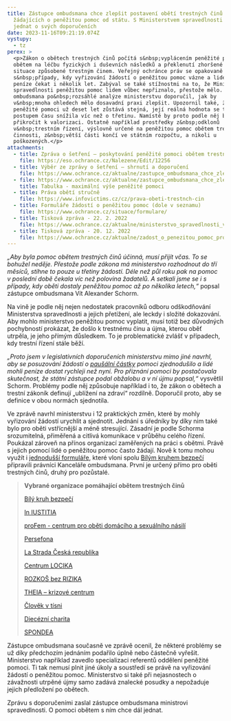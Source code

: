 ```yaml
---
title: Zástupce ombudsmana chce zlepšit postavení obětí trestných činů
  žádajících o peněžitou pomoc od státu. S Ministerstvem spravedlnosti bude
  jednat o svých doporučeních
date: 2023-11-16T09:21:19.074Z
vystupy:
  - tz
perex: >
  <p>Zákon o obětech trestných činů počítá s&nbsp;vyplácením peněžité pomoci
  obětem na léčbu fyzických i duševních následků a překlenutí zhoršené sociální
  situace způsobené trestným činem. Veřejný ochránce práv se opakovaně setkává
  s&nbsp;případy, kdy vyřizování žádostí o peněžitou pomoc vázne a lidé musí na
  peníze čekat i několik let. Zabýval se také stížnostmi na to, že Ministerstvo
  spravedlnosti peněžitou pomoc lidem vůbec nepřiznalo, přestože mělo. Zástupce
  ombudsmana po&nbsp;rozsáhlé analýze ministerstvu doporučil, jak by
  v&nbsp;mnoha ohledech mělo dosavadní praxi zlepšit. Upozornil také, že výše
  peněžité pomoci už deset let zůstává stejná, její reálná hodnota se tak
  postupem času snížila víc než o třetinu. Namístě by proto podle něj bylo
  přikročit k valorizaci. Ostatně například prostředky z&nbsp;odklonů
  v&nbsp;trestním řízení, výslovně určené na peněžitou pomoc obětem trestné
  činnosti, z&nbsp;větší části končí ve státním rozpočtu, a nikoli u
  poškozených.</p>
attachments:
  - title: Zpráva o šetření – poskytování peněžité pomoci obětem trestných činů
    file: https://eso.ochrance.cz/Nalezene/Edit/12256
  - title: Výběr ze zprávy o šetření – shrnutí a doporučení
    file: https://www.ochrance.cz/aktualne/zastupce_ombudsmana_chce_zlepsit_postaveni_obeti_trestnych_cinu_zadajicich_o_penezitou_pomoc_od_statu-_s_ministerstvem_spravedlnosti_bude_jednat_o_svych_doporucenich/priloha_-_shrnuti_a_doporuceni.pdf
  - file: https://www.ochrance.cz/aktualne/zastupce_ombudsmana_chce_zlepsit_postaveni_obeti_trestnych_cinu_zadajicich_o_penezitou_pomoc_od_statu-_s_ministerstvem_spravedlnosti_bude_jednat_o_svych_doporucenich/priloha_-_tabulka_-_maximalni_vyse_penezite_pomoci.pdf
    title: Tabulka - maximální výše peněžité pomoci
  - title: Práva obětí stručně
    file: https://www.infovictims.cz/cz/prava-obeti-trestnch-cin
  - title: Formuláře žádostí o peněžitou pomoc (dole v seznamu)
    file: https://www.ochrance.cz/situace/formulare/
  - title: Tisková zpráva - 22. 2. 2022
    file: https://www.ochrance.cz/aktualne/ministerstvo_spravedlnosti_vyslyselo_ombudsmana-_novym_rozhodnutim_priznalo_penezitou_pomoc_muzi_ktery_pri_napadeni_prisel_o_zuby/
  - title: Tisková zpráva - 20. 12. 2022
    file: https://www.ochrance.cz/aktualne/zadost_o_penezitou_pomoc_pro_obeti_trestnych_cinu_by_mohla_byt_i_diky_verejnemu_ochranci_prav_v_budoucnu_jednodussi/
---
```

<p><em>&bdquo;Aby byla pomoc obětem trestných činů účinná, musí přijít včas. To se bohužel neděje. Přestože podle zákona má ministerstvo rozhodnout do tří měsíců, stihne to pouze u třetiny žádostí. Déle než půl roku pak na pomoc v&nbsp;poslední době čekala víc než polovina žadatelů. A setkali jsme se i s případy, kdy oběti dostaly peněžitou pomoc až po několika letech,&ldquo; </em>popsal zástupce ombudsmana Vít Alexander Schorm.</p>

<p>Na vině je podle něj nejen nedostatek pracovníků odboru odškodňování Ministerstva spravedlnosti a jejich přetížení, ale leckdy i složité dokazování. Aby mohlo ministerstvo peněžitou pomoc vyplatit, musí totiž bez důvodných pochybností prokázat, že došlo k&nbsp;trestnému činu a újma, kterou oběť utrpěla, je jeho přímým důsledkem. To je problematické zvlášť v&nbsp;případech, kdy trestní řízení stále běží.</p>

<p><em>&bdquo;Proto jsem v&nbsp;legislativních doporučeních ministerstvu mimo jiné navrhl, aby se posuzování žádostí o </em><a href="https://www.zakonyprolidi.cz/cs/2013-45#p28"><em>paušální částky</em></a><em> pomoci zjednodušilo a lidé mohli peníze dostat rychleji než nyní. Pro přiznání pomoci by </em><em>postačovala skutečnost, že státní zástupce podal obžalobu a v&nbsp;ní újmu popsal,&ldquo;</em> vysvětlil Schorm. Problémy podle něj způsobuje například i to, že zákon o obětech a trestní zákoník definují &bdquo;ublížení na zdraví&ldquo; rozdílně. Doporučil proto, aby se definice v&nbsp;obou normách sjednotila.</p>

<p>Ve zprávě navrhl ministerstvu i 12 praktických změn, které by mohly vyřizování žádostí urychlit a sjednotit. Jednání s&nbsp;úředníky by díky nim také bylo pro oběti vstřícnější a méně stresující. Zásadní je podle Schorma srozumitelná, přiměřená a citlivá komunikace v&nbsp;průběhu celého řízení. Poukázal zároveň na přínos organizací zaměřených na práci s&nbsp;obětmi. Právě s&nbsp;jejich pomocí lidé o peněžitou pomoc často žádají. Nově k&nbsp;tomu mohou využít i <a href="https://www.ochrance.cz/situace/formulare/">jednodušší formuláře</a>, které vloni spolu <a href="https://www.bkb.cz/">Bílým kruhem bezpečí</a> připravili právníci Kanceláře ombudsmana. První je určený přímo pro oběti trestných činů, druhý pro pozůstalé.</p>

<blockquote>
<p><strong>Vybrané organizace pomáhající obětem trestných činů</strong></p>

<p><a href="https://www.bkb.cz/pomoc-obetem/prava-obeti-trestneho-cinu/">Bílý kruh bezpečí</a></p>

<p><a href="https://in-ius.cz/">In IUSTITIA</a></p>

<p><a href="https://www.profem.cz/cs">proFem - centrum pro oběti domácího a sexuálního násilí</a></p>

<p><a href="https://www.najdipomoc.cz/detail/psycholog/persefona-o-s/">Persefona</a></p>

<p><a href="https://www.strada.cz/hledam-pomoc/">La Strada Česká republika</a></p>

<p><a href="https://www.centrumlocika.cz/">Centrum LOCIKA</a></p>

<p><a href="https://rozkosbezrizika.cz/">ROZKOŠ bez RIZIKA</a></p>

<p><a href="https://www.theia.cz/">THEIA &ndash; krizové centrum</a></p>

<p><a href="https://www.clovekvtisni.cz/potrebuji-pomoci">Člověk v&nbsp;tísni</a></p>

<p><a href="https://www.charita.cz/kdo-jsme/charitni-sit/diecezni-charity/">Diecézní charita</a></p>

<p><a href="https://www.spondea.cz/cz">SPONDEA</a></p>
</blockquote>

<p>Zástupce ombudsmana současně ve zprávě ocenil, že některé problémy se už díky předchozím jednáním podařilo úplně nebo částečně vyřešit. Ministerstvo například zavedlo specializaci referentů oddělení peněžité pomoci. Ti tak nemusí plnit jiné úkoly a soustředí se právě na vyřizování žádostí o peněžitou pomoc. Ministerstvo si také při nejasnostech o závažnosti utrpěné újmy samo zadává znalecké posudky a nepožaduje jejich předložení po obětech.</p>

<p>Zprávu s doporučeními zaslal zástupce ombudsmana ministrovi spravedlnosti. O pomoci obětem s&nbsp;ním chce dál jednat.</p>
